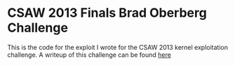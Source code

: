 CSAW 2013 Finals Brad Oberberg Challenge
========================================

This is the code for the exploit I wrote for the CSAW 2013 kernel exploitation challenge. A writeup of this challenge can be found [here](http://acez.me)
